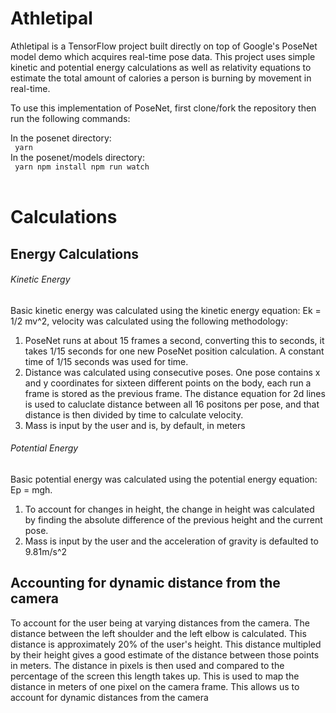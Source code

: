 # Athletipal

Athletipal is a TensorFlow project built directly on top of Google's PoseNet model demo which acquires real-time pose data. This project uses simple kinetic and potential energy calculations as well as relativity equations to estimate the total amount of calories a person is burning by movement in real-time.

To use this implementation of PoseNet, first clone/fork the repository then run the following commands:

In the posenet directory:
<br>
<code>
yarn
</code>
<br>
In the posenet/models directory:
<br>
<code>
yarn npm install npm run watch
</code>
<br>

# Calculations

## Energy Calculations

<h6>Kinetic Energy</h6>
Basic kinetic energy was calculated using the kinetic energy equation: Ek = 1/2 mv^2, velocity was calculated using the following methodology: 
<ol>
<li> PoseNet runs at about 15 frames a second, converting this to seconds, it takes 1/15 seconds for one new PoseNet position calculation. A constant time of 1/15 seconds was used for time. </li>
<li> Distance was calculated using consecutive poses. One pose contains x and y coordinates for sixteen different points on the body, each run a frame is stored as the previous frame. The distance equation for 2d lines is used to caluclate distance between all 16 positons per pose, and that distance is then divided by time to calculate velocity. 
 </li>
  <li> Mass is input by the user and is, by default, in meters </li>
</ol>
<h6> Potential Energy </h6>
Basic potential energy was calculated using the potential energy equation: Ep = mgh. 
<ol>
<li> To account for changes in height, the change in height was calculated by finding the absolute difference of the previous height and the current pose. </li>
 <li> Mass is input by the user and the acceleration of gravity is defaulted to 9.81m/s^2 </li>
 </ol>

## Accounting for dynamic distance from the camera
To account for the user being at varying distances from the camera. The distance between the left shoulder and the left elbow is calculated. This distance is approximately 20% of the user's height. This distance multipled by their height gives a good estimate of the distance between those points in meters. The distance in pixels is then used and compared to the percentage of the screen this length takes up. This is used to map the distance in meters of one pixel on the camera frame. This allows us to account for dynamic distances from the camera 

